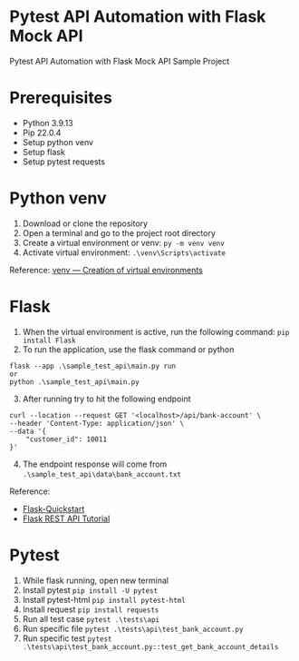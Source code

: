 # Pytest API Automation with Flask Mock API
 Pytest API Automation with Flask Mock API Sample Project

# Prerequisites
 * Python 3.9.13 
 * Pip 22.0.4
 * Setup python venv
 * Setup flask
 * Setup pytest requests

# Python venv
1. Download or clone the repository 
2. Open a terminal and go to the project root directory
3. Create a virtual environment or venv: `py -m venv venv`
4. Activate virtual environment: `.\venv\Scripts\activate`

Reference: [venv — Creation of virtual environments](<https://docs.python.org/3/library/venv.html>)

# Flask
1. When the virtual environment is active, run the following command: `pip install Flask`
2. To run the application, use the flask command or python
```
flask --app .\sample_test_api\main.py run
or
python .\sample_test_api\main.py
```
3. After running try to hit the following endpoint
```
curl --location --request GET '<localhost>/api/bank-account' \
--header 'Content-Type: application/json' \
--data '{
    "customer_id": 10011
}'
```
4. The endpoint response will come from `.\sample_test_api\data\bank_account.txt`

Reference: 
 * [Flask-Quickstart](<https://flask.palletsprojects.com/en/stable/quickstart/>)
 * [Flask REST API Tutorial](<https://pythonbasics.org/flask-rest-api/>)

# Pytest
1. While flask running, open new terminal
2. Install pytest `pip install -U pytest`
3. Install pytest-html `pip install pytest-html`
4. Install request `pip install requests`
5. Run all test case `pytest .\tests\api`
6. Run specific file `pytest .\tests\api\test_bank_account.py`
7. Run specific test `pytest .\tests\api\test_bank_account.py::test_get_bank_account_details`


